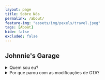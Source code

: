 ```yaml
---
layout: page
title: Sobre Nós
permalink: /about/
feature-img: "assets/img/pexels/travel.jpeg"
tags: [About]
hide: false
excluded: false
---
```


## Johnnie's Garage

<details><summary>Quem sou eu?</summary>

<p>Meu nome é Jonatas, fazia mods para GTA San Andreas até março de 2025. Comecei na comunidade de mods de GTA por volta de 2020, até então fazendo trabalhos simples como texturas, conversão de modelos e edições de veículos. Por volta de 2022, comecei a fazer modelos 3D, algumas armas para o jogo, nesta época, fui participante ativo de comunidades como a MixMods. Foi um ano em que iniciei a fazer scripts para GTA San Andreas, também tentei me aprimorar em diversas áreas, todas parte do processo de desenvolvimento e modificação de jogos. Em 2023 me voltei para comunidades menores (hoje todas inexistentes) onde fiquei reconhecido por fazer edições em veículos criados por outros modeladores para GTA SA. Já tentei criar algumas comunidades, poucas com certo sucesso, todas dentro da plataforma Discord. Publiquei meu primeiro script cleo para GTA SA, alcançando uma pequena relevância na área, mas muito importante pro meu desenvolvimento em habilidades de programação. No final de 2023, fiz meu primeiro carro em 3D, com os conhecimentos que adquiri ao longo do tempo fazendo edições. No ano de 2024, comecei a atender como Designer 3D Freelancer, em diversas comunidades de GTA no Discord, fiz diversos trabalhos, ~o suficiente pra me pagar alguns vários jogos pra passar o tempo no computador, além de um guaraná antártida e uns salgadinhos.~
Diferentemente dos outros anos, não ouveram muitos trabalhos relevantes para o público em geral, para a comunidade de mods como um todo, se é que posso dizer que fiz algo realmente relevante, pelo menos, pra uma parte foi. Em 2024 eu entrei para o desenvolvimento de jogos, trabalhando desde Designer 3D, até Sonoplasta. E até o primeiro trimestre de 2025, estive envolvido em trabalhos, seja com a comunidade de mods, seja desenvolvendo jogos, ou os trabalhos de designer freelancer que fazia, a tendência era, (quem sabe?) fazer uma carreira como profissional em Design e desenvolvimento de jogos.</p>

</details>

<details><summary>Por que parou com as modificações de GTA?</summary>

<p>Devido á diversas, inúmeras razões. A principal delas, em relação a problemas pessoais com outras pessoas da comunidade. Minha relação com os demais nunca foi muito amistosa, desde o início, 2020, nunca encontrei muito apoio, ou pessoas bem intencionadas. Envolver-se em problemas, brigas, discussões era rotineiro, especialmente em certas comunidades. Era comum ser alvo de chacotas, zombarias, calúnias e difamações. Nada disso realmente era algum problema pra mim, que por vezes, rebatia ataques de todo tipo aos demais. A questão é que durante estes anos (entre 2020 e 2025) eu fui crescendo com estas mesmas pessoas, vivenciado todos os dias situações de todos os tipos. E isso me custou muito, MUITO tempo, tempo que poderia ter dedicado aos estudos e á minha vida pessoal, eram gastos em brigas e discussões fúteis, tudo apenas para alimentar a vaidade humana, e se vangloriar. No final, as horas gastas na frente do computador, madrugadas adentro, só trabalhando pra fazer mods para jogos e discutindo com outrem, trouxeram seu preço: mau desempenho escolar, e paralização do meu desenvolvimento social.
O estopim para me fazer abandonar tudo, uma denúncia **difamatória** feita contra mim por um indivíduo, outrora alguém digno de consideração. Esta [denúncia] a qual (fazendo uso de meias verdades e manipulações) me fez ser convidado á se retirar da escola, esta onde eu estudava com muito prazer, desde o ano de 2021, foi a razão, para minha retirada por completo, das comunidades de Mods de GTA San Andreas.</p>

</details>
